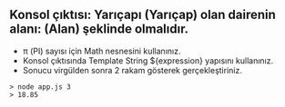 ## Konsol çıktısı: Yarıçapı (Yarıçap) olan dairenin alanı: (Alan) şeklinde olmalıdır.

- π (PI) sayısı için Math nesnesini kullanınız.
- Konsol çıktısında Template String ${expression} yapısını kullanınız.
- Sonucu virgülden sonra 2 rakam gösterek gerçekleştiriniz.

~~~nodeJS
> node app.js 3
> 18.85
~~~